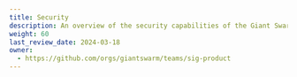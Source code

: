 ```yaml
---
title: Security
description: An overview of the security capabilities of the Giant Swarm platform.
weight: 60
last_review_date: 2024-03-18
owner:
  - https://github.com/orgs/giantswarm/teams/sig-product
---
```

